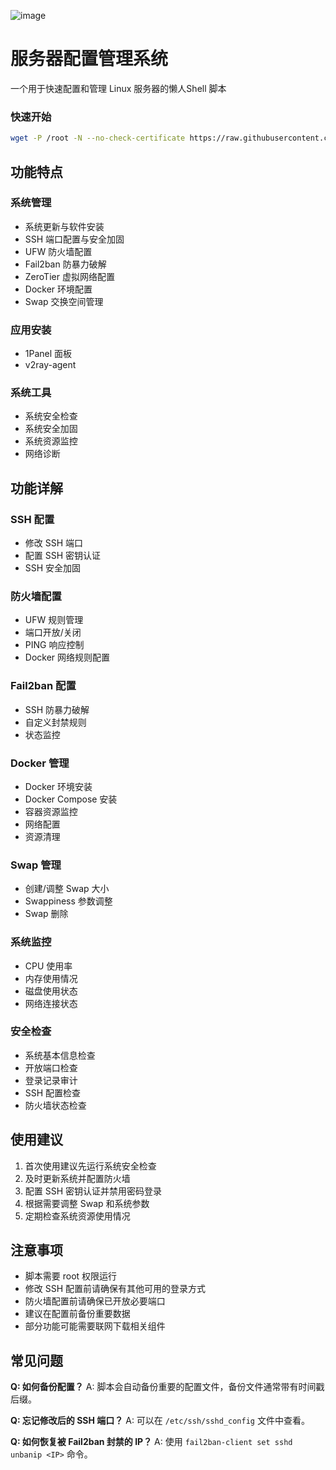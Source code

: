 ![image](https://github.com/user-attachments/assets/b5a7fef8-0cf0-49e5-b297-f10126c1440b)
# 服务器配置管理系统

一个用于快速配置和管理 Linux 服务器的懒人Shell 脚本

### 快速开始
```bash
wget -P /root -N --no-check-certificate https://raw.githubusercontent.com/li88iioo/init_server/refs/heads/main/init_server.sh && chmod 700 /root/init_server.sh && /root/init_server.sh
```

## 功能特点

### 系统管理
- 系统更新与软件安装
- SSH 端口配置与安全加固
- UFW 防火墙配置
- Fail2ban 防暴力破解
- ZeroTier 虚拟网络配置
- Docker 环境配置
- Swap 交换空间管理

### 应用安装
- 1Panel 面板
- v2ray-agent

### 系统工具
- 系统安全检查
- 系统安全加固
- 系统资源监控
- 网络诊断

## 功能详解

### SSH 配置
- 修改 SSH 端口
- 配置 SSH 密钥认证
- SSH 安全加固

### 防火墙配置
- UFW 规则管理
- 端口开放/关闭
- PING 响应控制
- Docker 网络规则配置

### Fail2ban 配置
- SSH 防暴力破解
- 自定义封禁规则
- 状态监控

### Docker 管理
- Docker 环境安装
- Docker Compose 安装
- 容器资源监控
- 网络配置
- 资源清理

### Swap 管理
- 创建/调整 Swap 大小
- Swappiness 参数调整
- Swap 删除

### 系统监控
- CPU 使用率
- 内存使用情况
- 磁盘使用状态
- 网络连接状态

### 安全检查
- 系统基本信息检查
- 开放端口检查
- 登录记录审计
- SSH 配置检查
- 防火墙状态检查

## 使用建议

1. 首次使用建议先运行系统安全检查
2. 及时更新系统并配置防火墙
3. 配置 SSH 密钥认证并禁用密码登录
4. 根据需要调整 Swap 和系统参数
5. 定期检查系统资源使用情况

## 注意事项

- 脚本需要 root 权限运行
- 修改 SSH 配置前请确保有其他可用的登录方式
- 防火墙配置前请确保已开放必要端口
- 建议在配置前备份重要数据
- 部分功能可能需要联网下载相关组件

## 常见问题

**Q: 如何备份配置？**
A: 脚本会自动备份重要的配置文件，备份文件通常带有时间戳后缀。

**Q: 忘记修改后的 SSH 端口？**
A: 可以在 `/etc/ssh/sshd_config` 文件中查看。

**Q: 如何恢复被 Fail2ban 封禁的 IP？**
A: 使用 `fail2ban-client set sshd unbanip <IP>` 命令。
